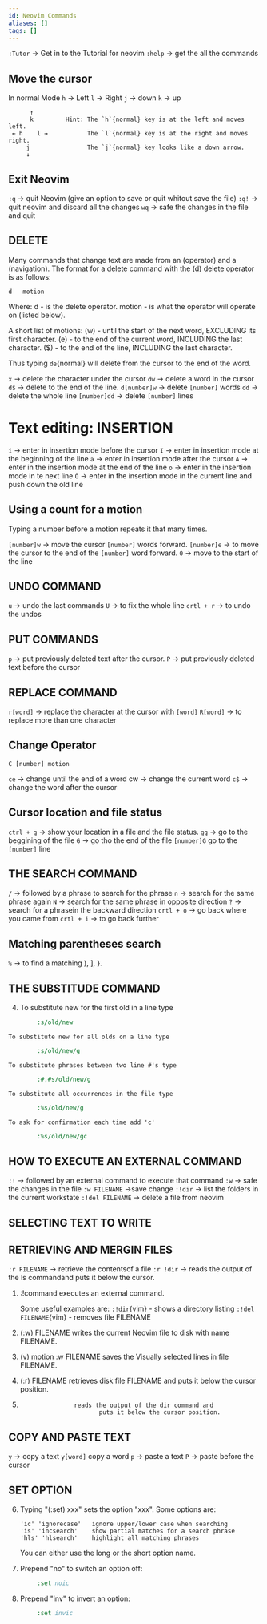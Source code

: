 ```yaml
---
id: Neovim Commands
aliases: []
tags: []
---
```


`:Tutor` -> Get in to the Tutorial for neovim
`:help` -> get the all the commands

## Move the cursor

In normal Mode
`h` -> Left
`l` -> Right
`j` -> down
`k` -> up

          ↑
          k         Hint: The `h`{normal} key is at the left and moves left.
     ← h    l →           The `l`{normal} key is at the right and moves right.
         j                The `j`{normal} key looks like a down arrow.
         ↓

## Exit Neovim

`:q` -> quit Neovim (give an option to save or quit whitout save the file)
`:q!` -> quit neovim and discard all the changes
`wq` -> safe the changes in the file and quit

## DELETE

Many commands that change text are made from an (operator) and a (navigation).
The format for a delete command with the (d) delete operator is as follows:

    d   motion

Where:
d - is the delete operator.
motion - is what the operator will operate on (listed below).

A short list of motions:
(w) - until the start of the next word, EXCLUDING its first character.
(e) - to the end of the current word, INCLUDING the last character.
($) - to the end of the line, INCLUDING the last character.

Thus typing `de`{normal} will delete from the cursor to the end of the word.

`x` -> delete the character under the cursor
`dw` -> delete a word in the cursor
`d$` -> delete to the end of the line.
`d[number]w` -> delete `[number]` words
`dd` -> delete the whole line
`[number]dd` -> delete `[number]` lines

# Text editing: INSERTION

`i` -> enter in insertion mode before the cursor
`I` -> enter in insertion mode at the beginning of the line
`a` -> enter in insertion mode after the cursor
`A` -> enter in the insertion mode at the end of the line
`o` -> enter in the insertion mode in te next line
`O` -> enter in the insertion mode in the current line and push down the old line

## Using a count for a motion

Typing a number before a motion repeats it that many times.

`[number]w` -> move the cursor `[number]` words forward.
`[number]e` -> to move the cursor to the end of the `[number]` word forward.
`0` -> move to the start of the line

## UNDO COMMAND

`u` -> undo the last commands
`U` -> to fix the whole line
`crtl + r` -> to undo the undos

## PUT COMMANDS

`p` -> put previously deleted text after the cursor.
`P` -> put previously deleted text before the cursor

## REPLACE COMMAND

`r[word]` -> replace the character at the cursor with `[word]`
`R[word]` -> to replace more than one character

## Change Operator

`C [number] motion`

`ce` -> change until the end of a word
cw -> change the current word
`c$` -> change the word after the cursor

## Cursor location and file status

`ctrl + g` -> show your location in a file and the file status.
`gg` -> go to the beggining of the file
`G` -> go tho the end of the file
`[number]G` go to the `[number]` line

## THE SEARCH COMMAND

`/` -> followed by a phrase to search for the phrase
`n` -> search for the same phrase again
`N` -> search for the same phrase in opposite direction
`?` -> search for a phrasein the backward direction
`crtl + o` -> go back where you came from
`crtl + i` -> to go back further

## Matching parentheses search

`%` -> to find a matching ), ], }.

## THE SUBSTITUDE COMMAND

4.  To substitute new for the first old in a line type

```cmd
        :s/old/new
```

    To substitute new for all olds on a line type

```cmd
        :s/old/new/g
```

    To substitute phrases between two line #'s type

```cmd
        :#,#s/old/new/g
```

    To substitute all occurrences in the file type

```cmd
        :%s/old/new/g
```

    To ask for confirmation each time add 'c'

```cmd
        :%s/old/new/gc
```

## HOW TO EXECUTE AN EXTERNAL COMMAND

`:!` -> followed by an external command to execute that command
`:w` -> safe the changes in the file
`:w FILENAME` ->save change
`:!dir` -> list the folders in the current workstate
`:!del FILENAME` -> delete a file from neovim

## SELECTING TEXT TO WRITE

## RETRIEVING AND MERGIN FILES

`:r FILENAME` -> retrieve the contentsof a file
`:r !dir` -> reads the output of the ls commandand puts it below the cursor.

1.  :!command executes an external command.

    Some useful examples are:
    `:!dir`{vim} - shows a directory listing
    `:!del FILENAME`{vim} - removes file FILENAME

2.  (:w) FILENAME writes the current Neovim file to disk with
    name FILENAME.

3.  (v) motion :w FILENAME saves the Visually selected lines in file
    FILENAME.

4.  (:r) FILENAME retrieves disk file FILENAME and puts it
    below the cursor position.

5.                    reads the output of the dir command and
                             puts it below the cursor position.

## COPY AND PASTE TEXT

`y` -> copy a text
`y[word]` copy a word
`p` -> paste a text
`P` -> paste before the cursor

## SET OPTION

6.  Typing "(:set) xxx" sets the option "xxx". Some options are:

        'ic' 'ignorecase'   ignore upper/lower case when searching
        'is' 'incsearch'    show partial matches for a search phrase
        'hls' 'hlsearch'    highlight all matching phrases

    You can either use the long or the short option name.

7.  Prepend "no" to switch an option off:

```cmd
        :set noic
```

8.  Prepend "inv" to invert an option:

```cmd
        :set invic
```
